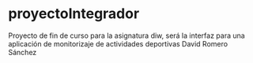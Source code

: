 # proyectoIntegrador
Proyecto de fin de curso para la asignatura diw, será la interfaz para una aplicación de monitorizaje de actividades deportivas
David Romero Sánchez
